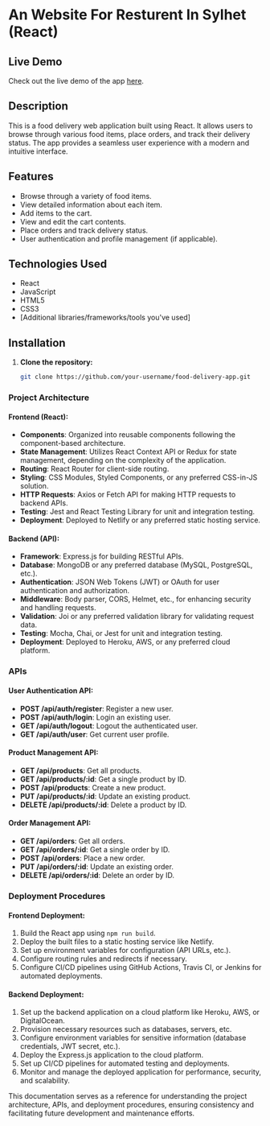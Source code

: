 # An Website For Resturent In Sylhet (React)

## Live Demo

Check out the live demo of the app [here](https://spicecafee.netlify.app/).


## Description

This is a food delivery web application built using React. It allows users to browse through various food items, place orders, and track their delivery status. The app provides a seamless user experience with a modern and intuitive interface.

## Features

- Browse through a variety of food items.
- View detailed information about each item.
- Add items to the cart.
- View and edit the cart contents.
- Place orders and track delivery status.
- User authentication and profile management (if applicable).

## Technologies Used

- React
- JavaScript
- HTML5
- CSS3
- [Additional libraries/frameworks/tools you've used]

## Installation

1. **Clone the repository:**

   ```bash
   git clone https://github.com/your-username/food-delivery-app.git

### Project Architecture

#### Frontend (React):
- **Components**: Organized into reusable components following the component-based architecture.
- **State Management**: Utilizes React Context API or Redux for state management, depending on the complexity of the application.
- **Routing**: React Router for client-side routing.
- **Styling**: CSS Modules, Styled Components, or any preferred CSS-in-JS solution.
- **HTTP Requests**: Axios or Fetch API for making HTTP requests to backend APIs.
- **Testing**: Jest and React Testing Library for unit and integration testing.
- **Deployment**: Deployed to Netlify or any preferred static hosting service.

#### Backend (API):
- **Framework**: Express.js for building RESTful APIs.
- **Database**: MongoDB or any preferred database (MySQL, PostgreSQL, etc.).
- **Authentication**: JSON Web Tokens (JWT) or OAuth for user authentication and authorization.
- **Middleware**: Body parser, CORS, Helmet, etc., for enhancing security and handling requests.
- **Validation**: Joi or any preferred validation library for validating request data.
- **Testing**: Mocha, Chai, or Jest for unit and integration testing.
- **Deployment**: Deployed to Heroku, AWS, or any preferred cloud platform.

### APIs

#### User Authentication API:
- **POST /api/auth/register**: Register a new user.
- **POST /api/auth/login**: Login an existing user.
- **GET /api/auth/logout**: Logout the authenticated user.
- **GET /api/auth/user**: Get current user profile.

#### Product Management API:
- **GET /api/products**: Get all products.
- **GET /api/products/:id**: Get a single product by ID.
- **POST /api/products**: Create a new product.
- **PUT /api/products/:id**: Update an existing product.
- **DELETE /api/products/:id**: Delete a product by ID.

#### Order Management API:
- **GET /api/orders**: Get all orders.
- **GET /api/orders/:id**: Get a single order by ID.
- **POST /api/orders**: Place a new order.
- **PUT /api/orders/:id**: Update an existing order.
- **DELETE /api/orders/:id**: Delete an order by ID.

### Deployment Procedures

#### Frontend Deployment:
1. Build the React app using `npm run build`.
2. Deploy the built files to a static hosting service like Netlify.
3. Set up environment variables for configuration (API URLs, etc.).
4. Configure routing rules and redirects if necessary.
5. Configure CI/CD pipelines using GitHub Actions, Travis CI, or Jenkins for automated deployments.

#### Backend Deployment:
1. Set up the backend application on a cloud platform like Heroku, AWS, or DigitalOcean.
2. Provision necessary resources such as databases, servers, etc.
3. Configure environment variables for sensitive information (database credentials, JWT secret, etc.).
4. Deploy the Express.js application to the cloud platform.
5. Set up CI/CD pipelines for automated testing and deployments.
6. Monitor and manage the deployed application for performance, security, and scalability.

This documentation serves as a reference for understanding the project architecture, APIs, and deployment procedures, ensuring consistency and facilitating future development and maintenance efforts.
